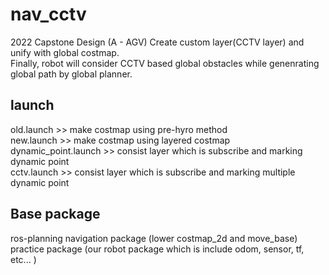 # nav_cctv
2022 Capstone Design (A - AGV)
Create custom layer(CCTV layer) and unify with global costmap.   
Finally, robot will consider CCTV based global obstacles while genenrating global path by global planner. 

## launch
old.launch >> make costmap using pre-hyro method  
new.launch >> make costmap using layered costmap  
dynamic_point.launch >> consist layer which is subscribe and marking dynamic point  
cctv.launch >> consist layer which is subscribe and marking multiple dynamic point  

## Base package
ros-planning navigation package (lower costmap_2d and move_base)  
practice package (our robot package which is include odom, sensor, tf, etc... )  
